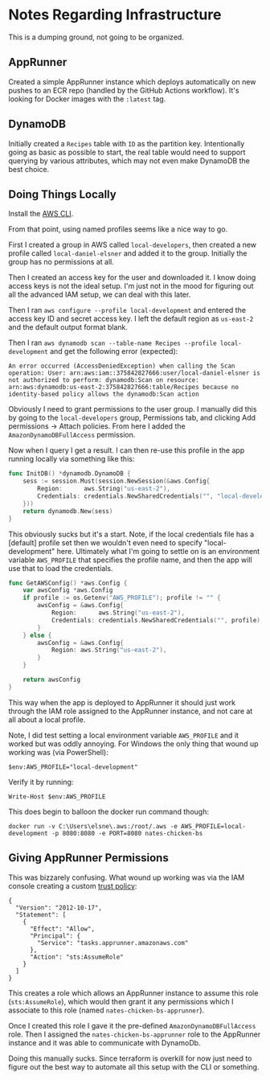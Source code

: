# Notes Regarding Infrastructure

This is a dumping ground, not going to be organized.

## AppRunner

Created a simple AppRunner instance which deploys automatically on new pushes to an ECR repo (handled by the GitHub Actions workflow). It's looking for Docker images with the `:latest` tag.

## DynamoDB

Initially created a `Recipes` table with `ID` as the partition key. Intentionally going as basic as possible to start, the real table would need to support querying by various attributes, which may not even make DynamoDB the best choice. 

## Doing Things Locally

Install the [AWS CLI](https://docs.aws.amazon.com/cli/latest/userguide/getting-started-install.html).

From that point, using named profiles seems like a nice way to go. 

First I created a group in AWS called `local-developers`, then created a new profile called
`local-daniel-elsner` and added it to the group. Initially the group has no permissions at all.

Then I created an access key for the user and downloaded it. I know doing access keys is not the ideal setup. I'm just not in the mood for figuring out all the advanced IAM setup, we can deal with this later.

Then I ran `aws configure --profile local-development` and entered the access key ID and secret access key. I left the default region as `us-east-2` and the default output format blank.

Then I ran `aws dynamodb scan --table-name Recipes --profile local-development` and get the following error (expected):

```
An error occurred (AccessDeniedException) when calling the Scan operation: User: arn:aws:iam::375842827666:user/local-daniel-elsner is not authorized to perform: dynamodb:Scan on resource: arn:aws:dynamodb:us-east-2:375842827666:table/Recipes because no identity-based policy allows the dynamodb:Scan action
```

Obviously I need to grant permissions to the user group. I manually did this by going to the `local-developers` group, Permissions tab, and clicking Add permissions -> Attach policies. From here I added the `AmazonDynamoDBFullAccess` permission.

Now when I query I get a result. I can then re-use this profile in the app running locally via something like this:

```go
func InitDB() *dynamodb.DynamoDB {
	sess := session.Must(session.NewSession(&aws.Config{
		Region:      aws.String("us-east-2"),
		Credentials: credentials.NewSharedCredentials("", "local-development"),
	}))
	return dynamodb.New(sess)
}
```

This obviously sucks but it's a start. Note, if the local credentials file has a [default] profile set then we wouldn't even need to specify "local-development" here. Ultimately what I'm going to settle on is an environment variable `AWS_PROFILE` that specifies the profile name, and then the app will use that to load the credentials. 

```go
func GetAWSConfig() *aws.Config {
	var awsConfig *aws.Config
	if profile := os.Getenv("AWS_PROFILE"); profile != "" {
		awsConfig = &aws.Config{
			Region:      aws.String("us-east-2"),
			Credentials: credentials.NewSharedCredentials("", profile),
		}
	} else {
		awsConfig = &aws.Config{
			Region: aws.String("us-east-2"),
		}
	}

	return awsConfig
}
```

This way when the app is deployed to AppRunner it should just work through the IAM role assigned to the AppRunner instance, and not care at all about a local profile.

Note, I did test setting a local environment variable `AWS_PROFILE` and it worked but was oddly annoying. For Windows the only thing that wound up working was (via PowerShell):

```
$env:AWS_PROFILE="local-development"
```

Verify it by running:

```
Write-Host $env:AWS_PROFILE
```

This does begin to balloon the docker run command though:

```
docker run -v C:\Users\elsne\.aws:/root/.aws -e AWS_PROFILE=local-development -p 8080:8080 -e PORT=8080 nates-chicken-bs
```

## Giving AppRunner Permissions
This was bizzarely confusing. What wound up working was via the IAM console creating a custom [trust policy](https://stackoverflow.com/a/70092312/1333854):

```
{
  "Version": "2012-10-17",
  "Statement": [
    {
      "Effect": "Allow",
      "Principal": {
        "Service": "tasks.apprunner.amazonaws.com"
      },
      "Action": "sts:AssumeRole"
    }
  ]
}
```

This creates a role which allows an AppRunner instance to assume this role (`sts:AssumeRole`), which would then grant it any permissions which I associate to this role (named `nates-chicken-bs-apprunner`).

Once I created this role I gave it the pre-defined `AmazonDynamoDBFullAccess` role. Then I assigned the `nates-chicken-bs-apprunner` role to the AppRunner instance and it was able to communicate with DynamoDb.

Doing this manually sucks. Since terraform is overkill for now just need to figure out the best way to automate all this setup with the CLI or something. 